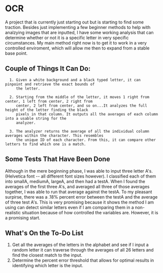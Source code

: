 # OCR

A project that is currently just starting out but is starting to find some traction. Besides just implementing a few beginner methods to help with analzying images that are inputted, I have some working analysis that can determine whether or not it is a specific letter in very specific circumstances. My main method right now is to get it to work in a very controlled enviroment, which will allow me then to expand from a stable base point.  

## Couple of Things It Can Do:
```
  1. Given a white background and a black typed letter, it can pinpoint and retrieve the exact bounds of   
     the letter.  
```
```
  2. Starting from the middle of the letter, it moves 1 right from center, 1 left from center, 2 right from  
     center, 2 left from center, and so on...It analyzes the full height of the letter finding the black  
     pixels in that column. It outputs all the averages of each column into a usable string for the  
     analyzer.
```
```
  3. The analyzer returns the average of all the individual column averages within the character. This resembles  
     the unique ID of each character. From this, it can compare other letters to find which one is a match.
```

## Some Tests That Have Been Done

Although in the mere beginning phase, I was able to input three letter A's. (Helvetica font -- all different font sizes however). I classified each of them into smallA, mediumA, largeA, and then had a testA. When I found the averages of the first three A's, and averaged all three of those averages together, I was able to run that average against the testA. To my pleasant surpirse, there was a .18% percent error between the testA and the average of three test A's. This is very promising because it shows the method I am using can detect similar letters even if I am comparing them in a non-realistic situation because of how controlled the variables are. However, it is a promising start.

## What's On the To-Do List

1. Get all the averages of the letters in the alphabet and see if I input a random letter it can traverse through the averages of all 26 letters and find the closest match to the input.  
2. Determine the percent error threshold that allows for optimal results in identifying which letter is the input.
